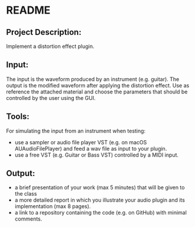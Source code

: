# README

## Project Description:
Implement a distortion effect plugin. 

## Input:
The input is the waveform produced by an instrument (e.g. guitar).
The output is the modified waveform after applying the distortion effect.
Use as reference the attached material and choose the parameters that should be
controlled by the user using the GUI.

## Tools:
For simulating the input from an instrument when testing:
- use a sampler or audio file player VST (e.g. on macOS AUAudioFilePlayer) and
feed a wav file as input to your plugin.
- use a free VST (e.g. Guitar or Bass VST) controlled by a MIDI input.

## Output:
- a brief presentation of your work (max 5 minutes) that will be given to the class
- a more detailed report in which you illustrate your audio plugin and its
implementation (max 8 pages).
- a link to a repository containing the code (e.g. on GitHub) with minimal comments.
